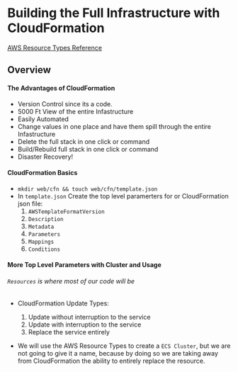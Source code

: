 # Building the Full Infrastructure with CloudFormation
  [AWS Resource Types Reference](https://docs.aws.amazon.com/AWSCloudFormation/latest/UserGuide/aws-template-resource-type-ref.html)

## Overview
#### The Advantages of CloudFormation
  * Version Control since its a code.
  * 5000 Ft View of the entire Infastructure
  * Easily Automated
  * Change values in one place and have them spill through the entire Infastructure
  * Delete the full stack in one click or command
  * Build/Rebuild full stack in one click or command
  * Disaster Recovery!

#### CloudFormation Basics
  * `mkdir web/cfn && touch web/cfn/template.json`
  * In  `template.json` Create the top level paramerters for or CloudFormation json file:
    1. `AWSTemplateFormatVersion`
    2. `Description`
    3. `Metadata`
    4. `Parameters`
    5. `Mappings`
    6. `Conditions`

#### More Top Level Parameters with Cluster and Usage
###### `Resources` is where most of our code will be
  * CloudFormation Update Types:
    1. Update without interruption to the service
    2. Update with interruption to the service
    3. Replace the service entirely

  * We will use the AWS Resource Types to create a `ECS Cluster`, but we are not going to give it a name, because by doing so we are taking away from CloudFormation the ability to entirely replace the resource.
